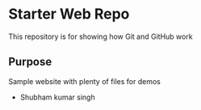 # Starter Web Repo

This repository is for showing how Git and GitHub work

## Purpose

Sample website with plenty of files for demos
* Shubham kumar singh
